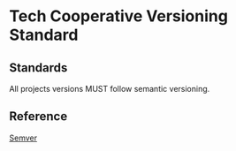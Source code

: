 # Tech Cooperative Versioning Standard

## Standards
All projects versions MUST follow semantic versioning.

## Reference
[Semver](http://semver.org/)
